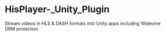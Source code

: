# HisPlayer-_Unity_Plugin
Stream videos in HLS &amp; DASH formats into Unity apps including Widevine DRM protection.
